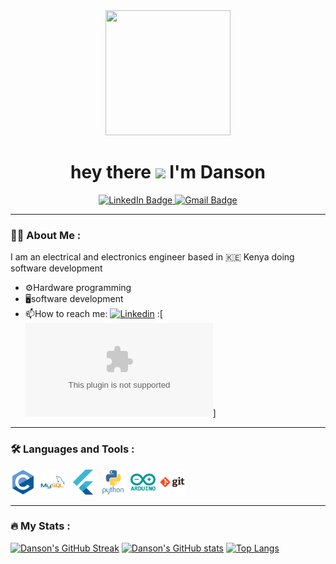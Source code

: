 

<div id="header" align="center">
 <img src="https://media.giphy.com/media/WTjXuYA2y4o3UZly3W/giphy.gif" width="200" height="200"/>
 <h1>
  hey there
  <img src="https://media.giphy.com/media/hvRJCLFzcasrR4ia7z/giphy.gif" width="30px"/>
  I'm Danson
 </h1>
 
  <div id="badges">
    <a href=https://www.linkedin.com/in/chege-dan/>
      <img src="https://img.shields.io/badge/LinkedIn-blue?style=for-the-badge&logo=linkedin&logoColor=white" alt="LinkedIn Badge"/>
    </a>
    <a href = "mailto: danchege.w@gmail.com"/>
      <img src="https://img.shields.io/badge/Gmail-grey?style=for-the-badge&logo=Gmail&logoColor=red" alt="Gmail Badge"/>
    </a>    
 </div>
</div>

---

### :man_technologist: About Me :
I am an electrical and electronics engineer based in :kenya: Kenya doing software development  

- :gear:Hardware programming
- :desktop_computer:software development
- :mailbox:How to reach me: [![Linkedin](https://img.shields.io/badge/-chege-dan-blue?style=flat&logo=Linkedin&logoColor=white)](https://www.linkedin.com/in/chege-dan/) :[![Email](danchege.w@gmail.com)]

---

### :hammer_and_wrench: Languages and Tools :
<img src="https://github.com/devicons/devicon/blob/master/icons/c/c-original.svg" title="c" alt="c" width="40" height="40"/>&nbsp;
<img src="https://github.com/devicons/devicon/blob/master/icons/mysql/mysql-original-wordmark.svg" title="mysql" alt="mysql" width="40" height="40"/>&nbsp;
<img src="https://github.com/devicons/devicon/blob/master/icons/flutter/flutter-original.svg" title="flutter" alt="flutter" width="40" height="40"/>&nbsp;
<img src="https://github.com/devicons/devicon/blob/master/icons/python/python-original-wordmark.svg" title="python" alt="python" width="40" height="40"/>&nbsp;
<img src="https://github.com/devicons/devicon/blob/master/icons/arduino/arduino-original-wordmark.svg" title="arduino" alt="arduino" width="40" height="40"/>&nbsp;
<img src="https://github.com/devicons/devicon/blob/master/icons/git/git-original-wordmark.svg" title="git" alt="git" width="40" height="40"/>&nbsp;

---

### :fire: My Stats :
[![Danson's GitHub Streak](http://github-readme-streak-stats.herokuapp.com?user=chege-dan&theme=tokyonight)](https://git.io/streak-stats)
[![Danson's GitHub stats](https://github-readme-stats.vercel.app/api?username=chege-dan&show_icons=true&theme=tokyonight)](https://github.com/anuraghazra/github-readme-stats)
[![Top Langs](https://github-readme-stats.vercel.app/api/top-langs/?username=chege-dan&langs_count=6&theme=tokyonight&layout=compact)](https://github.com/anuraghazra/github-readme-stats)

<!--
**chege-dan/chege-dan** is a ✨ _special_ ✨ repository because its `README.md` (this file) appears on your GitHub profile.

Here are some ideas to get you started:

- 🔭 I’m currently working on ...
- 🌱 I’m currently learning ...
- 👯 I’m looking to collaborate on ...
- 🤔 I’m looking for help with ...
- 💬 Ask me about ...
- 📫 How to reach me: ...
- 😄 Pronouns: ...
- ⚡ Fun fact: ...
-->
